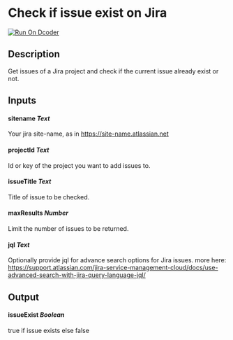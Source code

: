 # Check if issue exist on Jira
[![Run On Dcoder](https://static-content.dcoder.tech/dcoder-assets/run-on-dcoder.svg)](https://code.dcoder.tech/feed/project/613875e3dbb44683ef4ae070)

## Description
Get issues of a Jira project and check if the current issue already exist or not.

## Inputs
#### **sitename**  *Text*
Your jira site-name, as in https://site-name.atlassian.net
#### **projectId**  *Text*
Id or key of the project you want to add issues to.
#### **issueTitle**  *Text*
Title of issue to be checked.
#### **maxResults**  *Number*
Limit the number of issues to be returned.
#### **jql**  *Text*
Optionally provide jql for advance search options for Jira issues. more here: https://support.atlassian.com/jira-service-management-cloud/docs/use-advanced-search-with-jira-query-language-jql/

## Output
#### **issueExist**  *Boolean*
true if issue exists else false


